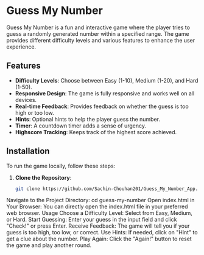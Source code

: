 # Guess My Number

Guess My Number is a fun and interactive game where the player tries to guess a randomly generated number within a specified range. The game provides different difficulty levels and various features to enhance the user experience.

## Features

- **Difficulty Levels**: Choose between Easy (1-10), Medium (1-20), and Hard (1-50).
- **Responsive Design**: The game is fully responsive and works well on all devices.
- **Real-time Feedback**: Provides feedback on whether the guess is too high or too low.
- **Hints**: Optional hints to help the player guess the number.
- **Timer**: A countdown timer adds a sense of urgency.
- **Highscore Tracking**: Keeps track of the highest score achieved.

## Installation

To run the game locally, follow these steps:

1. **Clone the Repository**:
   ```bash
   git clone https://github.com/Sachin-Chouhan201/Guess_My_Number_App.git 
Navigate to the Project Directory:
cd guess-my-number
Open index.html in Your Browser:
You can directly open the index.html file in your preferred web browser.
Usage
Choose a Difficulty Level: Select from Easy, Medium, or Hard.
Start Guessing: Enter your guess in the input field and click "Check!" or press Enter.
Receive Feedback: The game will tell you if your guess is too high, too low, or correct.
Use Hints: If needed, click on "Hint" to get a clue about the number.
Play Again: Click the "Again!" button to reset the game and play another round.
